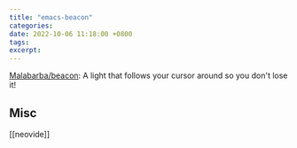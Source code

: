 ```yaml
---
title: "emacs-beacon"
categories: 
date: 2022-10-06 11:18:00 +0800
tags: 
excerpt: 
---
```



[Malabarba/beacon](https://github.com/Malabarba/beacon): A light that follows your cursor around so you don't lose it!




## Misc

[[neovide]]



